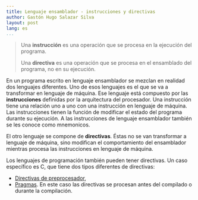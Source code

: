 ```yaml
---
title: Lenguaje ensamblador - instrucciones y directivas
author: Gastón Hugo Salazar Silva
layout: post
lang: es
...
```


> Una **instrucción** es una operación que se procesa en la ejecución del
> programa.
>
> Una **directiva** es una operación que se procesa en el ensamblado del
> programa, no en su ejecución.

En un programa escrito en lenguaje ensamblador se mezclan en realidad dos
lenguajes diferentes. Uno de esos lenguajes es el que se va a transformar en
lenguaje de máquina. Ese lenguaje está compuesto por las **instrucciones**
definidas por la arquitectura del procesador. Una instrucción tiene una relación
uno a uno con una instrucción en lenguaje de máquina. Las instrucciones tienen
la función de modificar el estado del programa durante su ejecución. A las
instrucciones de lenguaje ensamblador también se les conoce como mnemonicos.

El otro lenguaje se compone de **directivas**. Éstas no se van transformar a
lenguaje de máquina, sino modifican el comportamiento del ensamblador mientras
procesa las instrucciones en lenguaje de máquina.

Los lenguajes de programación también pueden tener directivas. Un caso
específico es C, que tiene dos tipos diferentes de directivas:
  * [Directivas de preprocesador](https://docs.microsoft.com/es-es/cpp/preprocessor/preprocessor-directives?view=msvc-160#:~:text=Las%20directivas%20de%20preprocesador%2C%20como,en%20diferentes%20entornos%20de%20ejecuci%C3%B3n.&text=Las%20directivas%20del%20archivo%20de,preprocesador%20que%20realice%20acciones%20espec%C3%ADficas.),
  * [Pragmas](https://www.tutorialspoint.com/hashpragma-directive-in-c-cplusplus).
En este caso las directivas se procesan antes del compilado o durante la
compilación.



